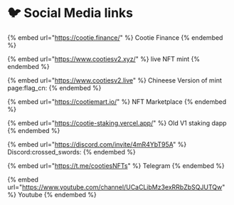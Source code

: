 # 🐦 Social Media links

{% embed url="https://cootie.finance/" %}
Cootie Finance
{% endembed %}

{% embed url="https://www.cootiesv2.xyz/" %}
live NFT mint
{% endembed %}

{% embed url="https://www.cootiesv2.live" %}
Chineese Version of mint page:flag\_cn:
{% endembed %}

{% embed url="https://cootiemart.io/" %}
NFT Marketplace
{% endembed %}

{% embed url="https://cootie-staking.vercel.app/" %}
Old V1 staking dapp
{% endembed %}

{% embed url="https://discord.com/invite/4mR4YbT95A" %}
Discord:crossed\_swords:
{% endembed %}

{% embed url="https://t.me/cootiesNFTs" %}
Telegram
{% endembed %}

{% embed url="https://www.youtube.com/channel/UCaCLibMz3exRRbZbSQJUTQw" %}
Youtube
{% endembed %}

